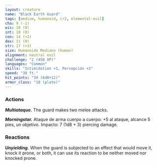 ```yaml
---
layout: creature
name: "Black Earth Guard"
tags: [medium, humanoid, cr2, elemental-evil]
cha: 9 (-1)
wis: 10 (0)
int: 10 (0)
con: 14 (+2)
dex: 11 (0)
str: 17 (+3)
size: Humanoide Mediano (human)
alignment: neutral evil
challenge: "2 (450 XP)"
languages: "Common"
skills: "Intimidation +1, Percepción +2"
speed: "30 ft."
hit_points: "39 (6d8+12)"
armor_class: "18 (plate)"
---
```


### Actions

***Multiataque.*** The guard makes two melee attacks.

***Morningstar.*** Ataque de arma cuerpo a cuerpo: +5 al ataque, alcance 5 pies, un objetivo. Impacto: 7 (1d8 + 3) piercing damage.

### Reactions

***Unyielding.*** When the guard is subjected to an effect that would move it, knock it prone, or both, it can use its reaction to be neither moved nor knocked prone.